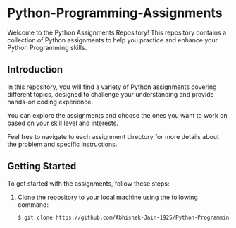 # Python-Programming-Assignments

Welcome to the Python Assignments Repository! This repository contains a collection of Python assignments to help you practice and enhance your Python Programming skills.


## Introduction

In this repository, you will find a variety of Python assignments covering different topics, designed to challenge your understanding and provide hands-on coding experience.

You can explore the assignments and choose the ones you want to work on based on your skill level and interests.

Feel free to navigate to each assignment directory for more details about the problem and specific instructions.

## Getting Started

To get started with the assignments, follow these steps:

1. Clone the repository to your local machine using the following command:

   ```bash
   $ git clone https://github.com/Abhishek-Jain-1925/Python-Programming-Assignments.git
   ```
